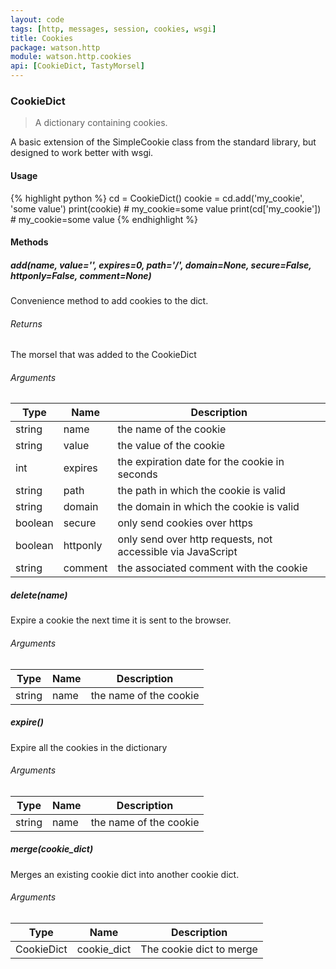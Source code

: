 ```yaml
---
layout: code
tags: [http, messages, session, cookies, wsgi]
title: Cookies
package: watson.http
module: watson.http.cookies
api: [CookieDict, TastyMorsel]
---
```


### CookieDict

> A dictionary containing cookies.

A basic extension of the SimpleCookie class from the standard library, but designed to work better with wsgi.

#### Usage

{% highlight python %}
cd = CookieDict()
cookie = cd.add('my_cookie', 'some value')
print(cookie)  # my_cookie=some value
print(cd['my_cookie'])  # my_cookie=some value
{% endhighlight %}

#### Methods

##### add(name, value='', expires=0, path='/', domain=None, secure=False, httponly=False, comment=None)

Convenience method to add cookies to the dict.

###### Returns

The morsel that was added to the CookieDict

###### Arguments

Type | Name | Description
-------- | -------- | -----------
string | name | the name of the cookie
string | value | the value of the cookie
int | expires | the expiration date for the cookie in seconds
string | path | the path in which the cookie is valid
string | domain | the domain in which the cookie is valid
boolean | secure | only send cookies over https
boolean | httponly | only send over http requests, not accessible via JavaScript
string | comment | the associated comment with the cookie

##### delete(name)

Expire a cookie the next time it is sent to the browser.

###### Arguments

Type | Name | Description
-------- | -------- | -----------
string | name | the name of the cookie

##### expire()

Expire all the cookies in the dictionary

###### Arguments

Type | Name | Description
-------- | -------- | -----------
string | name | the name of the cookie

##### merge(cookie_dict)

Merges an existing cookie dict into another cookie dict.

###### Arguments

Type | Name | Description
-------- | -------- | -----------
CookieDict | cookie_dict | The cookie dict to merge
